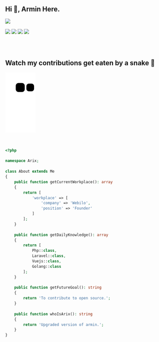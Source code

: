 ## Hi 👋, Armin Here. 
<img  src="data/borderseperator.gif">

[<img src="https://img.shields.io/badge/linkedin-%230077B5.svg?&style=for-the-badge&logo=linkedin&logoColor=white" />](https://www.linkedin.com/in/#/) [<img src="https://img.shields.io/badge/twitter-%231DA1F2.svg?&style=for-the-badge&logo=twitter&logoColor=white" />](https://twitter.com/#) [<img src = "https://img.shields.io/badge/instagram-%23E4405F.svg?&style=for-the-badge&logo=instagram&logoColor=white">](https://www.instagram.com/armin1c/) [<img src="https://img.shields.io/badge/gmail-%23EE0000.svg?&style=for-the-badge&logo=gmail&logoColor=white">](mailto:arixologist@gmail.com) 

<br/>
<br/>
</p>

## Watch my contributions get eaten by a snake 🐍
![snake gif](https://github.com/abhishek-choudharys/abhishek-choudharys/blob/output/github-contribution-grid-snake.svg)

</br>

```php
<?php

namespace Arix;

class About extends Me
{
    public function getCurrentWorkplace(): array
    {
        return [
            'workplace' => [
                'company' => 'Webilo',
                'position' => 'Founder'         
            ]
        ];
    }

    public function getDailyKnowledge(): array
    {
        return [
            Php::class,
            Laravel::class,
            Vuejs::class,
            Golang::class
        ];
    }

    public function getFutureGoal(): string
    {
        return 'To contribute to open source.';
    }

    public function whoIsArix(): string
    {
        return 'Upgraded version of armin.';
    }
}
```

